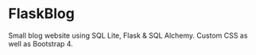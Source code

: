 # FlaskBlog
Small blog website using SQL Lite, Flask &amp; SQL Alchemy. Custom CSS as well as Bootstrap 4. 
